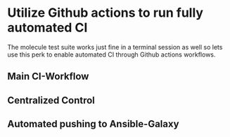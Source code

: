 # Utilize Github actions to run fully automated CI
The molecule test suite works just fine in a terminal session as well so lets use this perk to enable automated CI through Github actions workflows.

## Main CI-Workflow
## Centralized Control
## Automated pushing to Ansible-Galaxy
